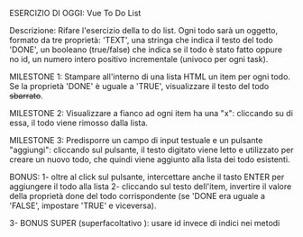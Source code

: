 ESERCIZIO DI OGGI: Vue To Do List

Descrizione:
Rifare l'esercizio della to do list.
Ogni todo sarà un oggetto, formato da tre proprietà:
 'TEXT', una stringa che indica il testo del todo
'DONE', un booleano (true/false) che indica se il todo è stato fatto oppure no
  id, un numero intero positivo incrementale  (univoco per ogni task).

MILESTONE 1:
Stampare all'interno di una lista HTML un item per ogni todo.
Se la proprietà 'DONE' è uguale a 'TRUE', visualizzare il testo del todo ~~sbarrato~~.

MILESTONE 2:
Visualizzare a fianco ad ogni item ha una "x": cliccando su di essa, il todo viene rimosso dalla lista.

MILESTONE 3:
Predisporre un campo di input testuale e un pulsante "aggiungi": cliccando sul pulsante, il testo digitato viene letto e utilizzato per creare un nuovo todo, che quindi viene aggiunto alla lista dei todo esistenti.

BONUS:
1- oltre al click sul pulsante, intercettare anche il tasto ENTER per aggiungere il todo alla lista
2- cliccando sul testo dell'item, invertire il valore della proprietà done del todo corrispondente (se 'DONE era uguale a 'FALSE', impostare 'TRUE' e viceversa).

3- BONUS SUPER (superfacoltativo ): usare id invece di indici nei metodi